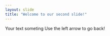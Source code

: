 ```yaml
---
layout: slide
title: "Welcome to our second slide!"
---
```

Your text someting
Use the left arrow to go back!
